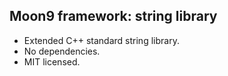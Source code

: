 ## Moon9 framework: string library
- Extended C++ standard string library.
- No dependencies.
- MIT licensed.
